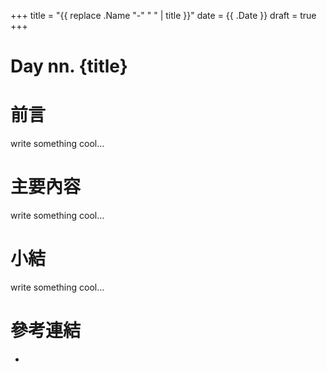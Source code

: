 +++
title = "{{ replace .Name "-" " " | title }}"
date = {{ .Date }}
draft = true
+++

# Day nn. {title}

# 前言

write something cool...

# 主要內容

write something cool...

# 小結

write something cool...

# 參考連結

* []()
